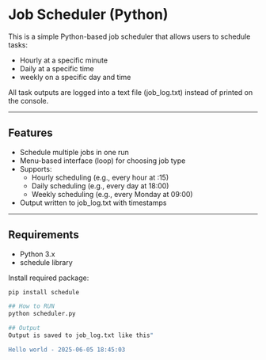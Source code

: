 # Job Scheduler (Python)

This is a simple Python-based job scheduler that allows users to schedule tasks:

- Hourly at a specific minute
- Daily at a specific time
- weekly on a specific day and time

All task outputs are logged into a text file (job_log.txt) instead of printed on the console.

---

## Features

- Schedule multiple jobs in one run
- Menu-based interface (loop) for choosing job type
- Supports:
  - Hourly scheduling (e.g., every hour at :15)
  - Daily scheduling (e.g., every day at 18:00)
  - Weekly scheduling (e.g., every Monday at 09:00)
- Output written to job_log.txt with timestamps

---

##  Requirements

- Python 3.x
- schedule library

Install required package:

```bash
pip install schedule

## How to RUN
python scheduler.py

## Output
Output is saved to job_log.txt like this"

Hello world - 2025-06-05 18:45:03
